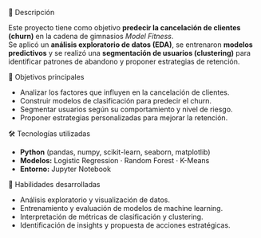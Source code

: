🧩 Descripción  

Este proyecto tiene como objetivo **predecir la cancelación de clientes (churn)** en la cadena de gimnasios *Model Fitness*.  
Se aplicó un **análisis exploratorio de datos (EDA)**, se entrenaron **modelos predictivos** y se realizó una **segmentación de usuarios (clustering)** para identificar patrones de abandono y proponer estrategias de retención.  

🎯 Objetivos principales  

- Analizar los factores que influyen en la cancelación de clientes.  
- Construir modelos de clasificación para predecir el churn.  
- Segmentar usuarios según su comportamiento y nivel de riesgo.  
- Proponer estrategias personalizadas para mejorar la retención.  

🛠️ Tecnologías utilizadas  

- **Python** (pandas, numpy, scikit-learn, seaborn, matplotlib)  
- **Modelos:** Logistic Regression · Random Forest · K-Means  
- **Entorno:** Jupyter Notebook  

🧠 Habilidades desarrolladas  

- Análisis exploratorio y visualización de datos.  
- Entrenamiento y evaluación de modelos de machine learning.  
- Interpretación de métricas de clasificación y clustering.  
- Identificación de insights y propuesta de acciones estratégicas. 
